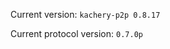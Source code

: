 <!-- This file was automatically generated by jinjaroot. Do not edit directly. -->
Current version: `kachery-p2p 0.8.17`

Current protocol version: `0.7.0p`